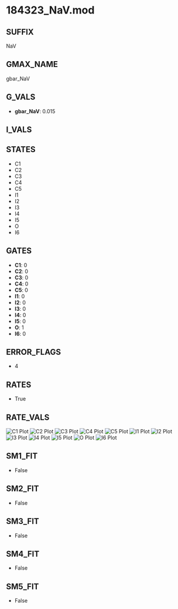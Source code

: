 # 184323_NaV.mod

## SUFFIX

NaV

## GMAX_NAME

gbar_NaV

## G_VALS

- **gbar_NaV**: 0.015

## I_VALS


## STATES

- C1
- C2
- C3
- C4
- C5
- I1
- I2
- I3
- I4
- I5
- O
- I6

## GATES

- **C1**: 0
- **C2**: 0
- **C3**: 0
- **C4**: 0
- **C5**: 0
- **I1**: 0
- **I2**: 0
- **I3**: 0
- **I4**: 0
- **I5**: 0
- **O**: 1
- **I6**: 0

## ERROR_FLAGS

- 4

## RATES

- True

## RATE_VALS

![C1 Plot](/Users/pbozelos/Dropbox/icg-Chai-Panos/supermodels/output_markdown_files/Na/184323_NaV.mod/images/C1.png)
![C2 Plot](/Users/pbozelos/Dropbox/icg-Chai-Panos/supermodels/output_markdown_files/Na/184323_NaV.mod/images/C2.png)
![C3 Plot](/Users/pbozelos/Dropbox/icg-Chai-Panos/supermodels/output_markdown_files/Na/184323_NaV.mod/images/C3.png)
![C4 Plot](/Users/pbozelos/Dropbox/icg-Chai-Panos/supermodels/output_markdown_files/Na/184323_NaV.mod/images/C4.png)
![C5 Plot](/Users/pbozelos/Dropbox/icg-Chai-Panos/supermodels/output_markdown_files/Na/184323_NaV.mod/images/C5.png)
![I1 Plot](/Users/pbozelos/Dropbox/icg-Chai-Panos/supermodels/output_markdown_files/Na/184323_NaV.mod/images/I1.png)
![I2 Plot](/Users/pbozelos/Dropbox/icg-Chai-Panos/supermodels/output_markdown_files/Na/184323_NaV.mod/images/I2.png)
![I3 Plot](/Users/pbozelos/Dropbox/icg-Chai-Panos/supermodels/output_markdown_files/Na/184323_NaV.mod/images/I3.png)
![I4 Plot](/Users/pbozelos/Dropbox/icg-Chai-Panos/supermodels/output_markdown_files/Na/184323_NaV.mod/images/I4.png)
![I5 Plot](/Users/pbozelos/Dropbox/icg-Chai-Panos/supermodels/output_markdown_files/Na/184323_NaV.mod/images/I5.png)
![O Plot](/Users/pbozelos/Dropbox/icg-Chai-Panos/supermodels/output_markdown_files/Na/184323_NaV.mod/images/O.png)
![I6 Plot](/Users/pbozelos/Dropbox/icg-Chai-Panos/supermodels/output_markdown_files/Na/184323_NaV.mod/images/I6.png)

## SM1_FIT

- False

## SM2_FIT

- False

## SM3_FIT

- False

## SM4_FIT

- False

## SM5_FIT

- False

